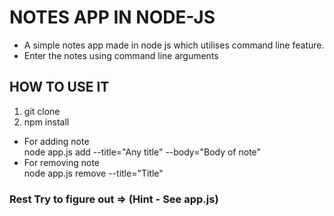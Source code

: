 # NOTES APP IN NODE-JS

- A simple notes app made in node js which utilises command line feature.
- Enter the notes using command line arguments

## HOW TO USE IT

1. git clone
2. npm install
   <br>

- For adding note <br>
  node app.js add --title="Any title" --body="Body of note"
- For removing note <br>
  node app.js remove --title="Title"

### Rest Try to figure out => (Hint - See app.js)
